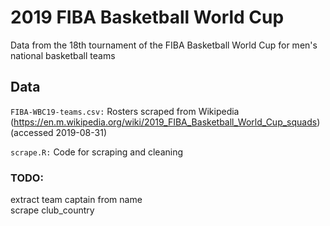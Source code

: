 # 2019 FIBA Basketball World Cup  
Data from the 18th tournament of the FIBA Basketball World Cup for men's national basketball teams  


## Data  
`FIBA-WBC19-teams.csv:` Rosters scraped from Wikipedia (https://en.m.wikipedia.org/wiki/2019_FIBA_Basketball_World_Cup_squads) (accessed 2019-08-31)

`scrape.R:` Code for scraping and cleaning

### TODO:  
extract team captain from name  
scrape club_country
